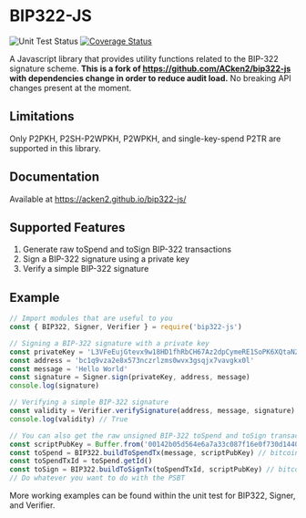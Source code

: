 # BIP322-JS

![Unit Test Status](https://github.com/ACken2/bip322-js/actions/workflows/unit_test.yml/badge.svg)
[![Coverage Status](https://coveralls.io/repos/github/ACken2/bip322-js/badge.svg?branch=main)](https://coveralls.io/github/ACken2/bip322-js?branch=main)

A Javascript library that provides utility functions related to the BIP-322 signature scheme.
**This is a fork of https://github.com/ACken2/bip322-js with dependencies change in order to reduce audit load.**
No breaking API changes present at the moment.

## Limitations

Only P2PKH, P2SH-P2WPKH, P2WPKH, and single-key-spend P2TR are supported in this library.

## Documentation

Available at https://acken2.github.io/bip322-js/

## Supported Features

1. Generate raw toSpend and toSign BIP-322 transactions
2. Sign a BIP-322 signature using a private key
3. Verify a simple BIP-322 signature

## Example

```js
// Import modules that are useful to you
const { BIP322, Signer, Verifier } = require('bip322-js')

// Signing a BIP-322 signature with a private key
const privateKey = 'L3VFeEujGtevx9w18HD1fhRbCH67Az2dpCymeRE1SoPK6XQtaN2k'
const address = 'bc1q9vza2e8x573nczrlzms0wvx3gsqjx7vavgkx0l'
const message = 'Hello World'
const signature = Signer.sign(privateKey, address, message)
console.log(signature)

// Verifying a simple BIP-322 signature
const validity = Verifier.verifySignature(address, message, signature)
console.log(validity) // True

// You can also get the raw unsigned BIP-322 toSpend and toSign transaction directly
const scriptPubKey = Buffer.from('00142b05d564e6a7a33c087f16e0f730d1440123799d', 'hex')
const toSpend = BIP322.buildToSpendTx(message, scriptPubKey) // bitcoin.Transaction
const toSpendTxId = toSpend.getId()
const toSign = BIP322.buildToSignTx(toSpendTxId, scriptPubKey) // bitcoin.Psbt
// Do whatever you want to do with the PSBT
```

More working examples can be found within the unit test for BIP322, Signer, and Verifier.
